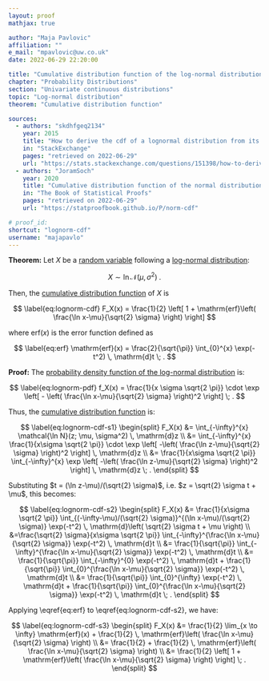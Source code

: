 ```yaml
---
layout: proof
mathjax: true

author: "Maja Pavlovic"
affiliation: ""
e_mail: "mpavlovic@uw.co.uk"
date: 2022-06-29 22:20:00

title: "Cumulative distribution function of the log-normal distribution"
chapter: "Probability Distributions"
section: "Univariate continuous distributions"
topic: "Log-normal distribution"
theorem: "Cumulative distribution function"

sources:
  - authors: "skdhfgeq2134"
    year: 2015
    title: "How to derive the cdf of a lognormal distribution from its pdf"
    in: "StackExchange"
    pages: "retrieved on 2022-06-29"
    url: "https://stats.stackexchange.com/questions/151398/how-to-derive-the-cdf-of-a-lognormal-distribution-from-its-pdf/151404#151404"
  - authors: "JoramSoch"
    year: 2020
    title: "Cumulative distribution function of the normal distribution"
    in: "The Book of Statistical Proofs"
    pages: "retrieved on 2022-06-29"
    url: "https://statproofbook.github.io/P/norm-cdf"

# proof_id: 
shortcut: "lognorm-cdf"
username: "majapavlo"
---
```





**Theorem:** Let $X$ be a [random variable](/D/rvar) following a [log-normal distribution](/D/lognorm):

$$ \label{eq:norm}
X \sim \ln \mathcal{N}(\mu, \sigma^2) \; .
$$

Then, the [cumulative distribution function](/D/lognorm-cdf) of $X$ is

$$ \label{eq:lognorm-cdf}
F_X(x) = \frac{1}{2} \left[ 1 + \mathrm{erf}\left( \frac{\ln x-\mu}{\sqrt{2} \sigma} \right) \right]
$$

where $\mathrm{erf}(x)$ is the error function defined as

$$ \label{eq:erf}
\mathrm{erf}(x) = \frac{2}{\sqrt{\pi}} \int_{0}^{x} \exp(-t^2) \, \mathrm{d}t \; .
$$


**Proof:** The [probability density function of the log-normal distribution](/P/lognorm-pdf) is:

$$ \label{eq:lognorm-pdf}
f_X(x) = \frac{1}{x \sigma \sqrt{2 \pi}} \cdot \exp \left[ - \left( \frac{\ln x-\mu}{\sqrt{2} \sigma} \right)^2 \right] \; .
$$

Thus, the [cumulative distribution function](/D/lognorm-cdf) is:

$$ \label{eq:lognorm-cdf-s1}
\begin{split}
F_X(x) &= \int_{-\infty}^{x} \mathcal{\ln N}(z; \mu, \sigma^2) \, \mathrm{d}z \\
&= \int_{-\infty}^{x} \frac{1}{x\sigma \sqrt{2 \pi}} \cdot \exp \left[ -\left( \frac{\ln z-\mu}{\sqrt{2} \sigma} \right)^2 \right] \, \mathrm{d}z \\
&= \frac{1}{x\sigma \sqrt{2 \pi}} \int_{-\infty}^{x} \exp \left[ -\left( \frac{\ln z-\mu}{\sqrt{2} \sigma} \right)^2 \right] \, \mathrm{d}z \; .
\end{split}
$$

Substituting $t = (\ln z-\mu)/(\sqrt{2} \sigma)$, i.e. $z = \sqrt{2} \sigma t + \mu$, this becomes:

$$ \label{eq:lognorm-cdf-s2}
\begin{split}
F_X(x) &= \frac{1}{x\sigma \sqrt{2 \pi}} \int_{(-\infty-\mu)/(\sqrt{2} \sigma)}^{(\ln x-\mu)/(\sqrt{2} \sigma)} \exp(-t^2) \, \mathrm{d}\left( \sqrt{2} \sigma t + \mu \right) \\
&=\frac{\sqrt{2} \sigma}{x\sigma \sqrt{2 \pi}} \int_{-\infty}^{\frac{\ln x-\mu}{\sqrt{2} \sigma}} \exp(-t^2) \, \mathrm{d}t \\
&= \frac{1}{\sqrt{\pi}} \int_{-\infty}^{\frac{\ln x-\mu}{\sqrt{2} \sigma}} \exp(-t^2) \, \mathrm{d}t \\
&= \frac{1}{\sqrt{\pi}} \int_{-\infty}^{0} \exp(-t^2) \, \mathrm{d}t + \frac{1}{\sqrt{\pi}} \int_{0}^{\frac{\ln x-\mu}{\sqrt{2} \sigma}} \exp(-t^2) \, \mathrm{d}t \\
&= \frac{1}{\sqrt{\pi}} \int_{0}^{\infty} \exp(-t^2) \, \mathrm{d}t + \frac{1}{\sqrt{\pi}} \int_{0}^{\frac{\ln x-\mu}{\sqrt{2} \sigma}} \exp(-t^2) \, \mathrm{d}t \; .
\end{split}
$$

Applying \eqref{eq:erf} to \eqref{eq:lognorm-cdf-s2}, we have:

$$ \label{eq:lognorm-cdf-s3}
\begin{split}
F_X(x) &= \frac{1}{2} \lim_{x \to \infty} \mathrm{erf}(x) + \frac{1}{2} \, \mathrm{erf}\left( \frac{\ln x-\mu}{\sqrt{2} \sigma} \right) \\
&= \frac{1}{2} + \frac{1}{2} \, \mathrm{erf}\left( \frac{\ln x-\mu}{\sqrt{2} \sigma} \right) \\
&= \frac{1}{2} \left[ 1 + \mathrm{erf}\left( \frac{\ln x-\mu}{\sqrt{2} \sigma} \right) \right] \; .
\end{split}
$$